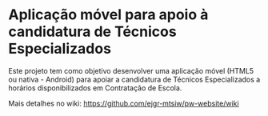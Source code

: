# Aplicação móvel para apoio à candidatura de Técnicos Especializados

Este projeto tem como objetivo desenvolver uma aplicação móvel (HTML5 ou nativa - Android) para apoiar a candidatura de Técnicos Especializados a horários disponibilizados em Contratação de Escola.

Mais detalhes no wiki: https://github.com/ejgr-mtsiw/pw-website/wiki
